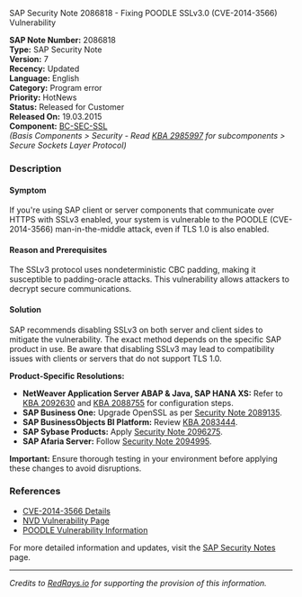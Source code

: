 SAP Security Note 2086818 - Fixing POODLE SSLv3.0 (CVE-2014-3566) Vulnerability

**SAP Note Number:** 2086818  
**Type:** SAP Security Note  
**Version:** 7  
**Recency:** Updated  
**Language:** English  
**Category:** Program error  
**Priority:** HotNews  
**Status:** Released for Customer  
**Released On:** 19.03.2015  
**Component:** [BC-SEC-SSL](https://me.sap.com/mynotes?tab=Search&sortBy=Relevance&filters=themk%25253Aeq~'BC-SEC-SSL*'%25252BreleaseStatus%25253Aeq~'CustomerRelease'%25252BsecurityPatchDay%25253Aeq~'NotRestricted'%25252BfuzzyThreshold%25253Aeq~'0.9'&flag=mynotes)  
*(Basis Components > Security - Read [KBA 2985997](https://me.sap.com/notes/2985997) for subcomponents > Secure Sockets Layer Protocol)*

### Description

#### Symptom
If you're using SAP client or server components that communicate over HTTPS with SSLv3 enabled, your system is vulnerable to the POODLE (CVE-2014-3566) man-in-the-middle attack, even if TLS 1.0 is also enabled.

#### Reason and Prerequisites
The SSLv3 protocol uses nondeterministic CBC padding, making it susceptible to padding-oracle attacks. This vulnerability allows attackers to decrypt secure communications.

#### Solution
SAP recommends disabling SSLv3 on both server and client sides to mitigate the vulnerability. The exact method depends on the specific SAP product in use. Be aware that disabling SSLv3 may lead to compatibility issues with clients or servers that do not support TLS 1.0.

**Product-Specific Resolutions:**
- **NetWeaver Application Server ABAP & Java, SAP HANA XS:** Refer to [KBA 2092630](https://me.sap.com/notes/2092630) and [KBA 2088755](https://me.sap.com/notes/2088755) for configuration steps.
- **SAP Business One:** Upgrade OpenSSL as per [Security Note 2089135](https://me.sap.com/notes/2089135).
- **SAP BusinessObjects BI Platform:** Review [KBA 2083444](https://me.sap.com/notes/2083444).
- **SAP Sybase Products:** Apply [Security Note 2096275](https://me.sap.com/notes/2096275).
- **SAP Afaria Server:** Follow [Security Note 2094995](https://me.sap.com/notes/2094995).

**Important:** Ensure thorough testing in your environment before applying these changes to avoid disruptions.

### References
- [CVE-2014-3566 Details](http://cve.mitre.org/cgi-bin/cvename.cgi?name=CVE-2014-3566)
- [NVD Vulnerability Page](http://nvd.nist.gov/view/vuln/detail?vulnId=CVE-2014-3566)
- [POODLE Vulnerability Information](https://www.imperialviolet.org/)

For more detailed information and updates, visit the [SAP Security Notes](https://me.sap.com/securitynotes) page.

---

*Credits to [RedRays.io](https://redrays.io) for supporting the provision of this information.*